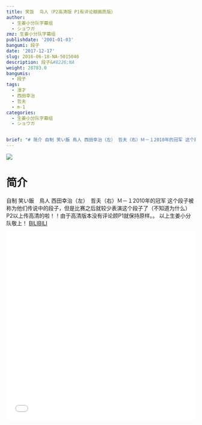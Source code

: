 ```yaml
---
title: 笑饭  鸟人（P2高清版 P1有评论糊画质版）
author:
  - 生姜小分队字幕组
  - ショウガ
zmz: 生姜小分队字幕组
publishdate: '2001-01-03'
bangumi: 段子
date: '2017-12-17'
slug: 2016-06-18-NA-5015046
description: 段子&#8226;NA
weight: 28783.0
bangumis:
  - 段子
tags:
  - 漫才
  - 西田幸治
  - 哲夫
  - m-1
categories:
  - 生姜小分队字幕组
  - ショウガ


brief: "# 简介 自制 笑い飯 鳥人 西田幸治（左） 哲夫（右）Ｍ－１2010年的冠军 这个段子被称为他们传说中的段子，但是比赛之后就较少表演这个段子了（不知道为什么）P2以上传高清的啦！！由于高清版本没有评论顾P1就保持原样。。 以上生姜小分队敬上！"
---
```

![](https://i.imgur.com/1MdtWgF.png)
# 简介  
自制 笑い飯　鳥人  西田幸治（左）　哲夫（右）Ｍ－１2010年的冠军 这个段子被称为他们传说中的段子，但是比赛之后就较少表演这个段子了（不知道为什么）P2以上传高清的啦！！由于高清版本没有评论顾P1就保持原样。。
以上生姜小分队敬上！ 
  [BILIBILI](https://www.bilibili.com/video/av5015046/)

<div class="vcontainer">  <iframe class="video" src="//www.bilibili.com/blackboard/player.html?aid=5015046" width="100%" height="500" frameborder="0" allowfullscreen="allowfullscreen"></iframe></div>
